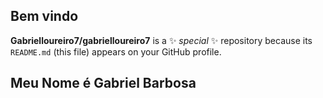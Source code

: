 ## Bem vindo


**Gabrielloureiro7/gabrielloureiro7** is a ✨ _special_ ✨ repository because its `README.md` (this file) appears on your GitHub profile.




##  Meu Nome é Gabriel Barbosa 











